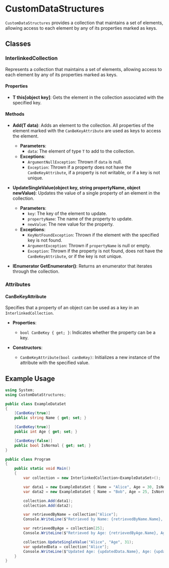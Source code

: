 # CustomDataStructures

`CustomDataStructures` provides a collection that maintains a set of elements, allowing access to each element by any of its properties marked as keys.

## Classes

### InterlinkedCollection<T>

Represents a collection that maintains a set of elements, allowing access to each element by any of its properties marked as keys.

#### Properties

- **T this[object key]**: Gets the element in the collection associated with the specified key.

#### Methods

- **Add(T data)**: Adds an element to the collection. All properties of the element marked with the `CanBeKeyAttribute` are used as keys to access the element.
  - **Parameters**:
    - `data`: The element of type `T` to add to the collection.
  - **Exceptions**:
    - `ArgumentNullException`: Thrown if `data` is null.
    - `Exception`: Thrown if a property does not have the `CanBeKeyAttribute`, if a property is not writable, or if a key is not unique.

- **UpdateSingleValue(object key, string propertyName, object newValue)**: Updates the value of a single property of an element in the collection.
  - **Parameters**:
    - `key`: The key of the element to update.
    - `propertyName`: The name of the property to update.
    - `newValue`: The new value for the property.
  - **Exceptions**:
    - `KeyNotFoundException`: Thrown if the element with the specified key is not found.
    - `ArgumentException`: Thrown if `propertyName` is null or empty.
    - `Exception`: Thrown if the property is not found, does not have the `CanBeKeyAttribute`, or if the key is not unique.

- **IEnumerator<T> GetEnumerator()**: Returns an enumerator that iterates through the collection.

### Attributes

#### CanBeKeyAttribute

Specifies that a property of an object can be used as a key in an `InterlinkedCollection`.

- **Properties**:
  - `bool CanBeKey { get; }`: Indicates whether the property can be a key.

- **Constructors**:
  - `CanBeKeyAttribute(bool canBeKey)`: Initializes a new instance of the attribute with the specified value.

## Example Usage

```csharp
using System;
using CustomDataStructures;

public class ExampleDataSet
{
    [CanBeKey(true)]
    public string Name { get; set; }

    [CanBeKey(true)]
    public int Age { get; set; }

    [CanBeKey(false)]
    public bool IsNormal { get; set; }
}

public class Program
{
    public static void Main()
    {
        var collection = new InterlinkedCollection<ExampleDataSet>();

        var data1 = new ExampleDataSet { Name = "Alice", Age = 30, IsNormal = true };
        var data2 = new ExampleDataSet { Name = "Bob", Age = 25, IsNormal = false };

        collection.Add(data1);
        collection.Add(data2);

        var retrievedByName = collection["Alice"];
        Console.WriteLine($"Retrieved by Name: {retrievedByName.Name}, Age: {retrievedByName.Age}, IsNormal: {retrievedByName.IsNormal}");

        var retrievedByAge = collection[25];
        Console.WriteLine($"Retrieved by Age: {retrievedByAge.Name}, Age: {retrievedByAge.Age}, IsNormal: {retrievedByAge.IsNormal}");

        collection.UpdateSingleValue("Alice", "Age", 31);
        var updatedData = collection["Alice"];
        Console.WriteLine($"Updated Age: {updatedData.Name}, Age: {updatedData.Age}, IsNormal: {updatedData.IsNormal}");
    }
}
